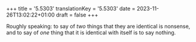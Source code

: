 +++
title = '5.5303'
translationKey = '5.5303'
date = 2023-11-26T13:02:22+01:00
draft = false
+++

Roughly speaking: to say of <em>two</em> things that they are identical is nonsense, and to say of <em>one</em> thing that it is identical with itself is to say nothing.
